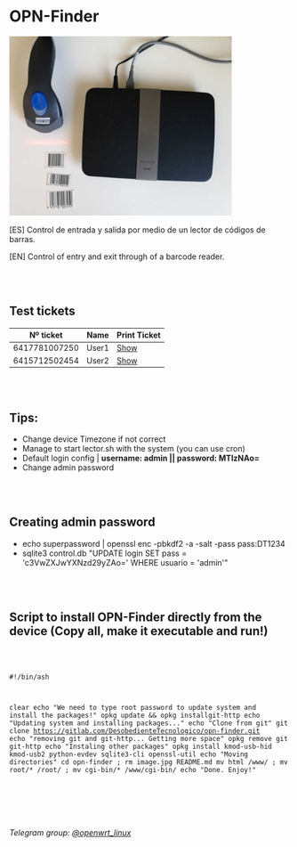 # OPN-Finder



<img src="image.jpg" alt="drawing" width="400"/>


[ES] Control de entrada y salida por medio de un lector de códigos de barras.

[EN] Control of entry and exit through of a barcode reader.


<br><br>
<h2>Test tickets</h2>

| Nº ticket   |      Name      |  Print Ticket |
|----------|:-------------:|----------|
| 6417781007250 |  User1 |<a href="https://www.barcodesinc.com/generator/image.php?code=6417781007250&style=197&type=C128B&width=219&height=50&xres=1&font=3">Show<a/>|     
| 6415712502454 |    User2   |<a href="https://www.barcodesinc.com/generator/image.php?code=6415712502454&style=197&type=C128B&width=219&height=50&xres=1&font=3">Show<a/>|

<br><br>
<h2>Tips:</h2>

- Change device Timezone if not correct
- Manage to start lector.sh with the system (you can use cron)
- Default login config | **username:  admin  ||  password:  MTIzNAo=**
- Change admin password


<br><br>
<h2>Creating admin password</h2>

- echo superpassword | openssl enc -pbkdf2 -a -salt -pass pass:DT1234
- sqlite3 control.db "UPDATE login SET pass = 'c3VwZXJwYXNzd29yZAo=' WHERE usuario = 'admin'"

<br><br>
<h2>Script to install OPN-Finder directly from the device (Copy all, make it executable and run!)</h2>

<code>

#!/bin/ash

clear
echo "We need to type root password to update system and install the packages!"
opkg update && opkg installgit-http
echo "Updating system and installing packages..."
echo "Clone from git"
git clone https://gitlab.com/DesobedienteTecnologico/opn-finder.git
echo "removing git and git-http... Getting more space"
opkg remove git git-http
echo "Instaling other packages"
opkg install kmod-usb-hid kmod-usb2 python-evdev sqlite3-cli openssl-util
echo "Moving directories"
cd opn-finder ; rm image.jpg README.md
mv html /www/ ; mv root/* /root/ ; mv cgi-bin/* /www/cgi-bin/
echo "Done. Enjoy!"

</code>



<br><br>
<h6>Telegram group: <a href="http://t.me/openwrt_linux">@openwrt_linux<a/></h6>